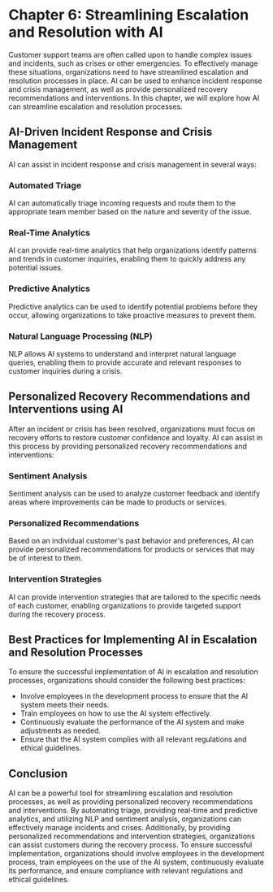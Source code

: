 Chapter 6: Streamlining Escalation and Resolution with AI
=========================================================

Customer support teams are often called upon to handle complex issues and incidents, such as crises or other emergencies. To effectively manage these situations, organizations need to have streamlined escalation and resolution processes in place. AI can be used to enhance incident response and crisis management, as well as provide personalized recovery recommendations and interventions. In this chapter, we will explore how AI can streamline escalation and resolution processes.

AI-Driven Incident Response and Crisis Management
-------------------------------------------------

AI can assist in incident response and crisis management in several ways:

### Automated Triage

AI can automatically triage incoming requests and route them to the appropriate team member based on the nature and severity of the issue.

### Real-Time Analytics

AI can provide real-time analytics that help organizations identify patterns and trends in customer inquiries, enabling them to quickly address any potential issues.

### Predictive Analytics

Predictive analytics can be used to identify potential problems before they occur, allowing organizations to take proactive measures to prevent them.

### Natural Language Processing (NLP)

NLP allows AI systems to understand and interpret natural language queries, enabling them to provide accurate and relevant responses to customer inquiries during a crisis.

Personalized Recovery Recommendations and Interventions using AI
----------------------------------------------------------------

After an incident or crisis has been resolved, organizations must focus on recovery efforts to restore customer confidence and loyalty. AI can assist in this process by providing personalized recovery recommendations and interventions:

### Sentiment Analysis

Sentiment analysis can be used to analyze customer feedback and identify areas where improvements can be made to products or services.

### Personalized Recommendations

Based on an individual customer's past behavior and preferences, AI can provide personalized recommendations for products or services that may be of interest to them.

### Intervention Strategies

AI can provide intervention strategies that are tailored to the specific needs of each customer, enabling organizations to provide targeted support during the recovery process.

Best Practices for Implementing AI in Escalation and Resolution Processes
-------------------------------------------------------------------------

To ensure the successful implementation of AI in escalation and resolution processes, organizations should consider the following best practices:

* Involve employees in the development process to ensure that the AI system meets their needs.
* Train employees on how to use the AI system effectively.
* Continuously evaluate the performance of the AI system and make adjustments as needed.
* Ensure that the AI system complies with all relevant regulations and ethical guidelines.

Conclusion
----------

AI can be a powerful tool for streamlining escalation and resolution processes, as well as providing personalized recovery recommendations and interventions. By automating triage, providing real-time and predictive analytics, and utilizing NLP and sentiment analysis, organizations can effectively manage incidents and crises. Additionally, by providing personalized recommendations and intervention strategies, organizations can assist customers during the recovery process. To ensure successful implementation, organizations should involve employees in the development process, train employees on the use of the AI system, continuously evaluate its performance, and ensure compliance with relevant regulations and ethical guidelines.


